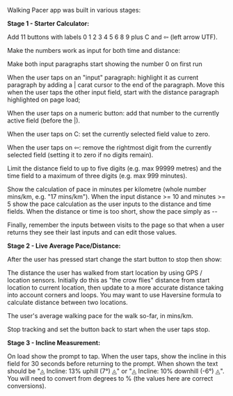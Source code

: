 Walking Pacer app was built in various stages:

**Stage 1 - Starter Calculator:**

Add 11 buttons with labels 0 1 2 3 4 5 6  8 9 plus C and ⇦ (left arrow UTF).

Make the numbers work as input for both time and distance:

Make both input paragraphs start showing the number 0 on first run

When the user taps on an "input" paragraph: highlight it as current paragraph by adding a | carat cursor to the end of the paragraph. Move this when the user taps the other input field, start with the distance paragraph highlighted on page load;

When the user taps on a numeric button: add that number to the currently active field (before the |).

When the user taps on C: set the currently selected field value to zero.

When the user taps on ⇦: remove the rightmost digit from the currently selected field (setting it to zero if no digits remain).

Limit the distance field to up to five digits (e.g. max 99999 metres) and the time field to a maximum of three digits (e.g. max 999 minutes).

Show the calculation of pace in minutes per kilometre (whole number mins/km, e.g. "17 mins/km"). When the input distance >= 10 and minutes >= 5 show the pace calculation as the user inputs to the distance and time fields. When the distance or time is too short, show the pace simply as --

Finally, remember the inputs between visits to the page so that when a user returns they see their last inputs and can edit those values.

**Stage 2 - Live Average Pace/Distance:**

After the user has pressed start change the start button to stop then show:

The distance the user has walked from start location by using GPS / location sensors. Initially do this as "the crow flies" distance from start location to current location, then update to a more accurate distance taking into account corners and loops. You may want to use Haversine formula to calculate distance between two locations.

The user's average walking pace for the walk so-far, in mins/km.

Stop tracking and set the button back to start when the user taps stop.

**Stage 3 - Incline Measurement:**

On load show the prompt to tap. When the user taps, show the incline in this field for 30 seconds before returning to the prompt. When shown the text should be "◬ Incline: 13% uphill (7°) ◬" or "◬ Incline: 10% downhill (-6°) ◬". You will need to convert from degrees to % (the values here are correct conversions). 

